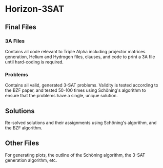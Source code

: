 # Horizon-3SAT
## Final Files
### 3A Files
Contains all code relevant to Triple Alpha including projector matrices generation, Helium and Hydrogen files, clauses, and code to print a 3A file until hard-coding is required.

### Problems
Contains all valid, generated 3-SAT problems. Validity is tested according to the BZF paper, and tested 50-100 times using Schöning's algorithm to ensure that the problems have a single, unique solution. 

## Solutions
Re-solved solutions and their assignments using Schöning's algorithm, and the BZF algorithm. 

## Other Files
For generating plots, the outline of the Schöning algorithm, the 3-SAT generation algorithm, etc. 
